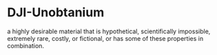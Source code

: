 # DJI-Unobtanium
a highly desirable material that is hypothetical, scientifically impossible, extremely rare, costly, or fictional, or has some of these properties in combination.
